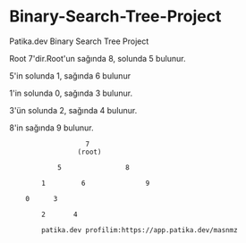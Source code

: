 # Binary-Search-Tree-Project
Patika.dev Binary Search Tree Project

Root 7'dir.Root'un sağında 8, solunda 5 bulunur.

5'in solunda 1, sağında 6 bulunur

1'in solunda 0, sağında 3 bulunur.

3'ün solunda 2, sağında 4 bulunur.

8'in sağında 9 bulunur.

                       7
                     (root)

                5                8
          
            1         6               9
        
        0      3 

            2       4
            
            patika.dev profilim:https://app.patika.dev/masnmz
